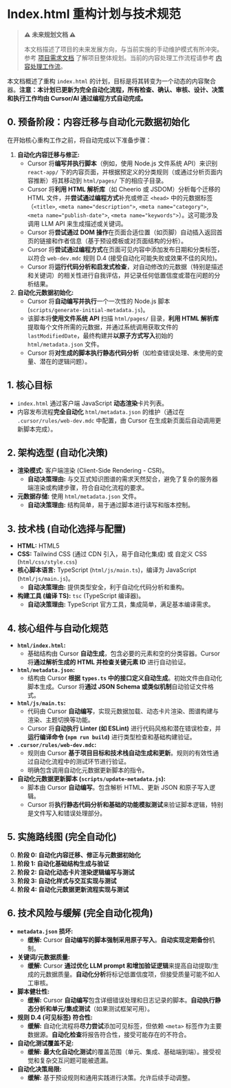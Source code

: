 # Index.html 重构计划与技术规范

> **⚠️ 未来规划文档 ⚠️**
>
> 本文档描述了项目的未来发展方向，与当前实施的手动维护模式有所冲突。参考 [项目需求文档](./prd.md) 了解项目整体规划。当前的内容处理工作流程请参考 [内容处理工作流](./content-processing-workflow.md)。

本文档概述了重构 `index.html` 的计划，目标是将其转变为一个动态的内容聚合器。**注意：本计划已更新为完全自动化流程，所有检查、确认、审核、设计、决策和执行工作均由 Cursor/AI 通过编程方式自动完成。**

## 0. 预备阶段：内容迁移与自动化元数据初始化

在开始核心重构工作之前，将自动完成以下准备步骤：

1.  **自动化内容迁移与修正:**
    *   Cursor 将**编写并执行脚本**（例如，使用 Node.js 文件系统 API）来识别 `react-app/` 下的内容页面，并根据预定义的分类规则（或通过分析页面内容推断）将其移动到 `html/pages/` 下的相应子目录。
    *   Cursor 将**利用 HTML 解析库**（如 Cheerio 或 JSDOM）分析每个迁移的 HTML 文件，并**尝试通过编程方式**补充或修正 `<head>` 中的元数据标签（`<title>`, `<meta name="description">`, `<meta name="category">`, `<meta name="publish-date">`, `<meta name="keywords">`）。这可能涉及调用 LLM API 来生成描述或关键词。
    *   Cursor 将**尝试通过 DOM 操作**在页面合适位置（如页脚）自动插入返回首页的链接和作者信息（基于预设模板或对页面结构的分析）。
    *   Cursor 将**尝试通过编程方式**在页面可见内容中添加发布日期和分类标签，以符合 `web-dev.mdc` 规则 D.4 (接受自动化可能失败或效果不佳的风险)。
    *   Cursor 将**运行代码分析和启发式检查**，对自动修改的元数据（特别是描述和关键词）的相关性进行自我评估，并记录任何低置信度或潜在问题的分析结果。
2.  **自动化元数据初始化:**
    *   Cursor 将**自动编写并执行**一个一次性的 Node.js 脚本 (`scripts/generate-initial-metadata.js`)。
    *   该脚本将**使用文件系统 API** 扫描 `html/pages/` 目录，**利用 HTML 解析库**提取每个文件所需的元数据，并通过系统调用获取文件的 `lastModifiedDate`，最终构建并**以原子方式写入**初始的 `html/metadata.json` 文件。
    *   Cursor 将**对生成的脚本执行静态代码分析**（如检查错误处理、未使用的变量、潜在的逻辑问题）。

## 1. 核心目标

*   `index.html` 通过客户端 JavaScript **动态渲染**卡片列表。
*   内容发布流程**完全自动化** `html/metadata.json` 的维护（通过在 `.cursor/rules/web-dev.mdc` 中配置，由 Cursor 在生成新页面后自动调用更新脚本完成）。

## 2. 架构选型 (自动化决策)

*   **渲染模式:** 客户端渲染 (Client-Side Rendering - CSR)。
    *   **自动决策理由:** 与交互式知识图谱的需求天然契合，避免了复杂的服务器端渲染或构建步骤，符合自动化流程的要求。
*   **元数据存储:** 使用 `html/metadata.json` 文件。
    *   **自动决策理由:** 结构简单，易于通过脚本进行读写和版本控制。

## 3. 技术栈 (自动化选择与配置)

*   **HTML:** HTML5
*   **CSS:** Tailwind CSS (通过 CDN 引入，易于自动化集成) 或 自定义 CSS (`html/css/style.css`)
*   **核心脚本语言:** TypeScript (`html/js/main.ts`)，编译为 JavaScript (`html/js/main.js`)。
    *   **自动决策理由:** 提供类型安全，利于自动化代码分析和重构。
*   **构建工具 (编译 TS):** `tsc` (TypeScript 编译器)。
    *   **自动决策理由:** TypeScript 官方工具，集成简单，满足基本编译需求。

## 4. 核心组件与自动化规范

*   **`html/index.html`:**
    *   基础结构由 Cursor **自动生成**，包含必要的元素和空的分类容器。Cursor 将**通过解析生成的 HTML 并检查关键元素 ID** 进行自动验证。
*   **`html/metadata.json`:**
    *   结构由 Cursor **根据 `types.ts` 中的接口定义自动生成**。初始文件由自动化脚本生成。Cursor 将**通过 JSON Schema 或类似机制**自动验证文件格式。
*   **`html/js/main.ts`:**
    *   代码由 Cursor **自动编写**，实现元数据加载、动态卡片渲染、图谱构建与渲染、主题切换等功能。
    *   Cursor 将**自动执行 Linter (如 ESLint)** 进行代码风格和潜在错误检查，并**运行编译命令 (`npm run build`)** 进行类型检查和基础构建验证。
*   **`.cursor/rules/web-dev.mdc`:**
    *   规则由 Cursor **基于项目目标和技术栈自动生成和更新**。规则的有效性通过自动化流程中的测试环节进行验证。
    *   明确包含调用自动化元数据更新脚本的指令。
*   **自动化元数据更新脚本 (`scripts/update-metadata.js`):**
    *   脚本由 Cursor **自动编写**。包含解析 HTML、更新 JSON 和原子写入逻辑。
    *   Cursor 将**执行静态代码分析和基础的功能模拟测试**来验证脚本逻辑，特别是文件写入和错误处理部分。

## 5. 实施路线图 (完全自动化)

0.  **阶段 0: 自动化内容迁移、修正与元数据初始化**
1.  **阶段 1: 自动化基础结构生成与验证**
2.  **阶段 2: 自动化动态卡片渲染逻辑编写与测试**
3.  **阶段 3: 自动化样式与交互实现与测试**
4.  **阶段 4: 自动化元数据更新流程实现与测试**

## 6. 技术风险与缓解 (完全自动化视角)

*   **`metadata.json` 损坏:**
    *   **缓解:** Cursor **自动编写的脚本强制采用原子写入**。**自动实现定期备份**机制。
*   **关键词/元数据质量:**
    *   **缓解:** Cursor **通过优化 LLM prompt 和增加验证逻辑**来提高自动提取/生成的元数据质量。**自动化分析**将标记低置信度项，但接受质量可能不如人工审核。
*   **脚本健壮性:**
    *   **缓解:** Cursor **自动编写**包含详细错误处理和日志记录的脚本。**自动执行静态分析和单元/集成测试**（如果测试框架可用）。
*   **规则 D.4 (可见标签) 符合性:**
    *   **缓解:** 自动化流程将**尽力尝试**添加可见标签，但依赖 `<meta>` 标签作为主要数据源。**自动化检查**将报告符合性，接受可能存在的不符合。
*   **自动化测试覆盖不足:**
    *   **缓解:** **最大化自动化测试**的覆盖范围（单元、集成、基础端到端）。接受视觉和复杂交互问题可能被遗漏。
*   **自动化决策局限:**
    *   **缓解:** 基于预设规则和通用实践进行决策。允许后续手动调整。